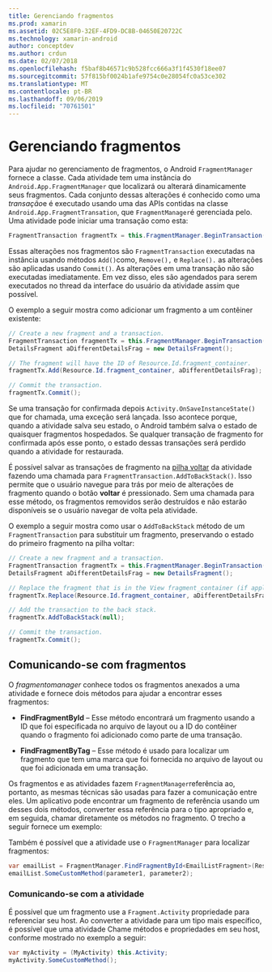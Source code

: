 ```yaml
---
title: Gerenciando fragmentos
ms.prod: xamarin
ms.assetid: 02C5E8F0-32EF-4FD9-DC8B-04650E20722C
ms.technology: xamarin-android
author: conceptdev
ms.author: crdun
ms.date: 02/07/2018
ms.openlocfilehash: f5baf8b46571c9b528fcc666a3f1f4530f18ee07
ms.sourcegitcommit: 57f815bf0024b1afe9754c0e28054fc0a53ce302
ms.translationtype: MT
ms.contentlocale: pt-BR
ms.lasthandoff: 09/06/2019
ms.locfileid: "70761501"
---
```

# <a name="managing-fragments"></a>Gerenciando fragmentos

Para ajudar no gerenciamento de fragmentos, o Android `FragmentManager` fornece a classe. Cada atividade tem uma instância do `Android.App.FragmentManager` que localizará ou alterará dinamicamente seus fragmentos. Cada conjunto dessas alterações é conhecido como uma *transação*e é executado usando uma das APIs contidas na classe `Android.App.FragmentTransation`, que `FragmentManager`é gerenciada pelo. Uma atividade pode iniciar uma transação como esta:

```csharp
FragmentTransaction fragmentTx = this.FragmentManager.BeginTransaction();
```

Essas alterações nos fragmentos são `FragmentTransaction` executadas na instância usando métodos `Add()`como, `Remove(),` e `Replace().` as alterações são aplicadas usando `Commit()`. As alterações em uma transação não são executadas imediatamente.
Em vez disso, eles são agendados para serem executados no thread da interface do usuário da atividade assim que possível.

O exemplo a seguir mostra como adicionar um fragmento a um contêiner existente:

```csharp
// Create a new fragment and a transaction.
FragmentTransaction fragmentTx = this.FragmentManager.BeginTransaction();
DetailsFragment aDifferentDetailsFrag = new DetailsFragment();

// The fragment will have the ID of Resource.Id.fragment_container.
fragmentTx.Add(Resource.Id.fragment_container, aDifferentDetailsFrag);

// Commit the transaction.
fragmentTx.Commit();
```

Se uma transação for confirmada depois `Activity.OnSaveInstanceState()` que for chamada, uma exceção será lançada. Isso acontece porque, quando a atividade salva seu estado, o Android também salva o estado de quaisquer fragmentos hospedados. Se qualquer transação de fragmento for confirmada após esse ponto, o estado dessas transações será perdido quando a atividade for restaurada.

É possível salvar as transações de fragmento na [pilha voltar](https://developer.android.com/guide/topics/fundamentals/tasks-and-back-stack.html) da atividade fazendo uma chamada para `FragmentTransaction.AddToBackStack()`. Isso permite que o usuário navegue para trás por meio de alterações de fragmento quando o botão **voltar** é pressionado. Sem uma chamada para esse método, os fragmentos removidos serão destruídos e não estarão disponíveis se o usuário navegar de volta pela atividade.

O exemplo a seguir mostra como usar o `AddToBackStack` método de um `FragmentTransaction` para substituir um fragmento, preservando o estado do primeiro fragmento na pilha voltar:

```csharp
// Create a new fragment and a transaction.
FragmentTransaction fragmentTx = this.FragmentManager.BeginTransaction();
DetailsFragment aDifferentDetailsFrag = new DetailsFragment();

// Replace the fragment that is in the View fragment_container (if applicable).
fragmentTx.Replace(Resource.Id.fragment_container, aDifferentDetailsFrag);

// Add the transaction to the back stack.
fragmentTx.AddToBackStack(null);

// Commit the transaction.
fragmentTx.Commit();
```

## <a name="communicating-with-fragments"></a>Comunicando-se com fragmentos

O *fragmentomanager* conhece todos os fragmentos anexados a uma atividade e fornece dois métodos para ajudar a encontrar esses fragmentos:

- **FindFragmentById** &ndash; Esse método encontrará um fragmento usando a ID que foi especificada no arquivo de layout ou a ID do contêiner quando o fragmento foi adicionado como parte de uma transação.

- **FindFragmentByTag** &ndash; Esse método é usado para localizar um fragmento que tem uma marca que foi fornecida no arquivo de layout ou que foi adicionada em uma transação.

Os fragmentos e as atividades fazem `FragmentManager`referência ao, portanto, as mesmas técnicas são usadas para fazer a comunicação entre eles. Um aplicativo pode encontrar um fragmento de referência usando um desses dois métodos, converter essa referência para o tipo apropriado e, em seguida, chamar diretamente os métodos no fragmento. O trecho a seguir fornece um exemplo:

Também é possível que a atividade use o `FragmentManager` para localizar fragmentos:

```csharp
var emailList = FragmentManager.FindFragmentById<EmailListFragment>(Resource.Id.email_list_fragment);
emailList.SomeCustomMethod(parameter1, parameter2);
```

### <a name="communicating-with-the-activity"></a>Comunicando-se com a atividade

É possível que um fragmento use a `Fragment.Activity` propriedade para referenciar seu host. Ao converter a atividade para um tipo mais específico, é possível que uma atividade Chame métodos e propriedades em seu host, conforme mostrado no exemplo a seguir:

```csharp
var myActivity = (MyActivity) this.Activity;
myActivity.SomeCustomMethod();
```
